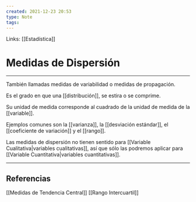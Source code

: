 ```yaml
---
created: 2021-12-23 20:53
type: Note
tags:
---
```


Links: [[Estadística]]

# Medidas de Dispersión
---

También llamadas medidas de variabilidad o medidas de propagación.

Es el grado en que una [[distribución]], se estira o se comprime.

Su unidad de medida corresponde al cuadrado de la unidad de medida de la [[variable]].

Ejemplos comunes son la [[varianza]], la [[desviación estándar]], el [[coeficiente de variación]] y el [[rango]].

Las medidas de dispersión no tienen sentido para [[Variable Cualitativa|variables cualitativas]], así que sólo las podremos aplicar para [[Variable Cuantitativa|variables cuantitativas]].

---

## Referencias
[[Medidas de Tendencia Central]]
[[Rango Intercuartil]]